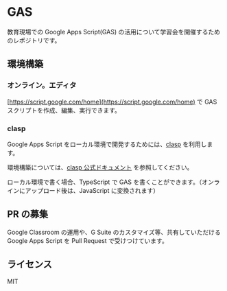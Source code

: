 # GAS 

教育現場での Google Apps Script(GAS) の活用について学習会を開催するためのレポジトリです。

## 環境構築

### オンライン。エディタ

[https://script.google.com/home](https://script.google.com/home) で GAS スクリプトを作成、編集、実行できます。


### clasp

Google Apps Script をローカル環境で開発するためには、[clasp](https://github.com/google/clasp/) を利用します。

環境構築については、[clasp 公式ドキュメント](https://developers.google.com/apps-script/guides/clasp) を参照してください。

ローカル環境で書く場合、TypeScript で GAS を書くことができます。（オンラインにアップロード後は、JavaScript に変換されます）


## PR の募集

Google Classroom の運用や、G Suite のカスタマイズ等、共有していただける Google Apps Script を Pull Request で受けつけています。


## ライセンス

MIT
